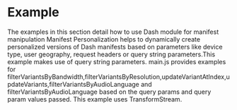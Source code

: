 # Example
The examples in this section detail how to use Dash module for manifest manipulation
Manifest Personalization helps to dynamically create personalized versions of Dash manifests based on parameters like device type, user geography, request headers or query string parameters.This example makes use of query string parameters.
main.js provides examples for filterVariantsByBandwidth,filterVariantsByResolution,updateVariantAtIndex,updateVariants,filterVariantsByAudioLanguage and filterVariantsByAudioLanguage based on the query params and query param values passed. This example uses TransformStream.
